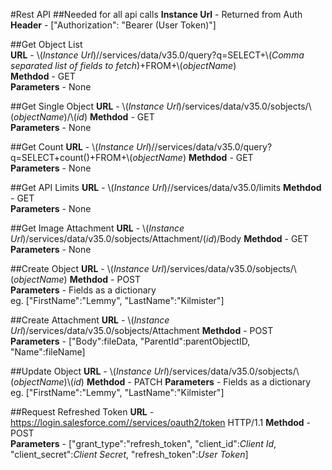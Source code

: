 #Rest API
##Needed for all api calls
**Instance Url** - Returned from Auth  
**Header** - ["Authorization": "Bearer \(User Token)"]

##Get Object List  
**URL** - \\(*Instance Url*)//services/data/v35.0/query?q=SELECT+\\(*Comma separated list of fields to fetch*)+FROM+\\(*objectName*)  
**Methdod** - GET  
**Parameters** - None  

##Get Single Object 
**URL** - \\(*Instance Url*)/services/data/v35.0/sobjects/\\(*objectName*)/\\(*id*)
**Methdod** - GET  
**Parameters** - None 

##Get Count 
**URL** - \\(*Instance Url*)//services/data/v35.0/query?q=SELECT+count()+FROM+\\(*objectName*) 
**Methdod** - GET  
**Parameters** - None   

##Get API Limits 
**URL** - \\(*Instance Url*)//services/data/v35.0/limits 
**Methdod** - GET  
**Parameters** - None  

##Get Image Attachment 
**URL** - \\(*Instance Url*)/services/data/v35.0/sobjects/Attachment/\(*id*)/Body
**Methdod** - GET  
**Parameters** - None  

##Create Object 
**URL** - \\(*Instance Url*)/services/data/v35.0/sobjects/\\(*objectName*)
**Methdod** - POST  
**Parameters** - Fields as a dictionary  
eg.  ["FirstName":"Lemmy", "LastName":"Kilmister"]

##Create Attachment 
**URL** - \\(*Instance Url*)/services/data/v35.0/sobjects/Attachment
**Methdod** - POST  
**Parameters** - ["Body":fileData, "ParentId":parentObjectID, "Name":fileName]

##Update Object 
**URL** - \\(*Instance Url*)/services/data/v35.0/sobjects/\\(*objectName*)\\(*id*)
**Methdod** - PATCH 
**Parameters** - Fields as a dictionary  
eg.  ["FirstName":"Lemmy", "LastName":"Kilmister"]
  
##Request Refreshed Token 
**URL** - https://login.salesforce.com//services/oauth2/token HTTP/1.1
**Methdod** - POST  
**Parameters** - ["grant_type":"refresh_token", "client_id":*Client Id*, "client_secret":*Client Secret*, "refresh_token":*User Token*]